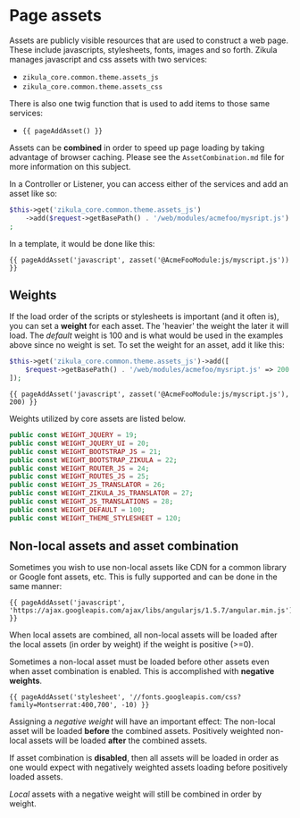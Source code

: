 # Page assets

Assets are publicly visible resources that are used to construct a web page. These include javascripts, stylesheets,
fonts, images and so forth. Zikula manages javascript and css assets with two services:

- `zikula_core.common.theme.assets_js`
- `zikula_core.common.theme.assets_css`

There is also one twig function that is used to add items to those same services:

- `{{ pageAddAsset() }}`

Assets can be **combined** in order to speed up page loading by taking advantage of browser caching. Please see the 
`AssetCombination.md` file for more information on this subject.

In a Controller or Listener, you can access either of the services and add an asset like so:

```php
$this->get('zikula_core.common.theme.assets_js')
    ->add($request->getBasePath() . '/web/modules/acmefoo/mysript.js')
;
```

In a template, it would be done like this:

```twig
{{ pageAddAsset('javascript', zasset('@AcmeFooModule:js/myscript.js')) }}
```

## Weights

If the load order of the scripts or stylesheets is important (and it often is), you can set a **weight** for each asset.
The 'heavier' the weight the later it will load. The _default_ weight is 100 and is what would be used in the examples
above since no weight is set. To set the weight for an asset, add it like this:

```php
$this->get('zikula_core.common.theme.assets_js')->add([
    $request->getBasePath() . '/web/modules/acmefoo/mysript.js' => 200
]);
```

```twig
{{ pageAddAsset('javascript', zasset('@AcmeFooModule:js/myscript.js'), 200) }}
```

Weights utilized by core assets are listed below.

```php
public const WEIGHT_JQUERY = 19;
public const WEIGHT_JQUERY_UI = 20;
public const WEIGHT_BOOTSTRAP_JS = 21;
public const WEIGHT_BOOTSTRAP_ZIKULA = 22;
public const WEIGHT_ROUTER_JS = 24;
public const WEIGHT_ROUTES_JS = 25;
public const WEIGHT_JS_TRANSLATOR = 26;
public const WEIGHT_ZIKULA_JS_TRANSLATOR = 27;
public const WEIGHT_JS_TRANSLATIONS = 28;
public const WEIGHT_DEFAULT = 100;
public const WEIGHT_THEME_STYLESHEET = 120;
```

## Non-local assets and asset combination

Sometimes you wish to use non-local assets like CDN for a common library or Google font assets, etc. This is fully
supported and can be done in the same manner:

```twig
{{ pageAddAsset('javascript', 'https://ajax.googleapis.com/ajax/libs/angularjs/1.5.7/angular.min.js') }}
```

When local assets are combined, all non-local assets will be loaded after the local assets (in order by weight)
if the weight is positive (>=0).

Sometimes a non-local asset must be loaded before other assets even when asset combination is enabled. This is
accomplished with **negative weights**.

```twig
{{ pageAddAsset('stylesheet', '//fonts.googleapis.com/css?family=Montserrat:400,700', -10) }}
```

Assigning a *negative weight* will have an important effect: The non-local asset will be loaded **before** the
combined assets. Positively weighted non-local assets will be loaded **after** the combined assets.

If asset combination is **disabled**, then all assets will be loaded in order as one would expect with negatively 
weighted assets loading before positively loaded assets.

*Local* assets with a negative weight will still be combined in order by weight.

